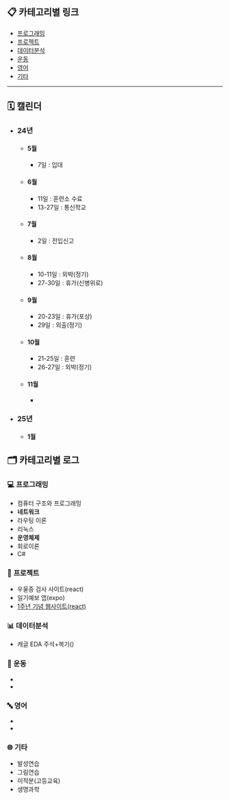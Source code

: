 ## 📋 **카테고리별 링크**
- [프로그래밍](#프로그래밍)  
- [프로젝트](#프로젝트)
- [데이터분석](#데이터분석)
- [운동](#운동)
- [영어](영어)
- [기타](#기타)  

---
## 🗓 캘린더
  - ### 24년

    - #### 5월
      - 7일 : 입대

    - #### 6월
      - 11일 : 훈련소 수료
      - 13-27일 : 통신학교

    - #### 7월
      - 2일 : 전입신고

    - #### 8월
      - 10-11일 : 외박(정기)
      - 27-30일 : 휴가(신병위로)

    - #### 9월
      - 20-23일 : 휴가(포상)
      - 29일 : 외출(정기)

    - #### 10월
      - 21-25일 : 훈련
      - 26-27일 : 외박(정기)

    - #### 11월
      - 

  - ### 25년

    - #### 1월



## 🗂️ **카테고리별 로그**

### 💻 <a id="프로그래밍"></a> 프로그래밍
  - 컴퓨터 구조와 프로그래밍
  - **네트워크**
  - 라우팅 이론
  - 리눅스
  - **운영체제**
  - 회로이론
  - C#


### 📔 <a id="프로젝트"></a> 프로젝트
  - 우울증 검사 사이트(react)
  - 일기예보 앱(expo)
  - [1주년 기념 웹사이트(react)](https://github.com/Usopked/Event)


### 📊 <a id="데이터분석"></a> 데이터분석
  - 캐글 EDA 주석+복기()
  
### 🏃 <a id="운동"></a> 운동 
  - 
  -

### 🔤 <a id="영어"></a> 영어
  - 
  -

### 🌐 <a id="기타"></a> 기타
  - 발성연습
  - 그림연습
  - 미적분(고등교육)
  - 생명과학







